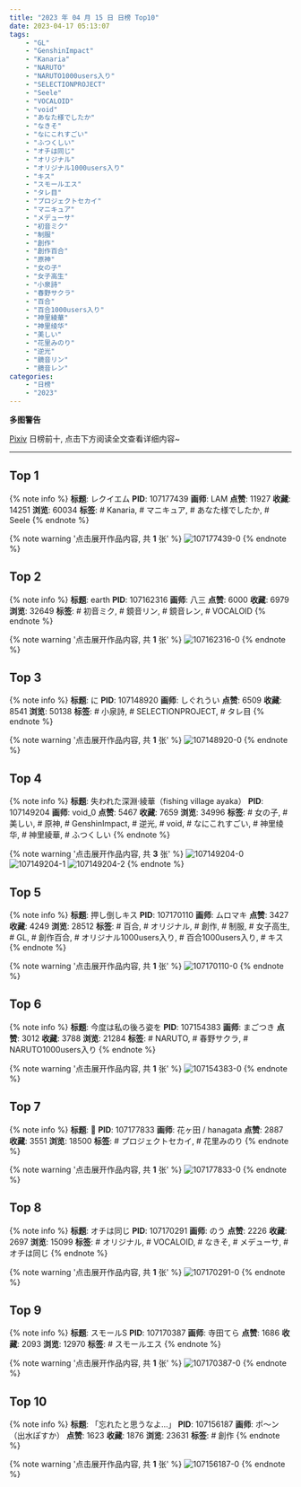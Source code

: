 ```yaml
---
title: "2023 年 04 月 15 日 日榜 Top10"
date: 2023-04-17 05:13:07
tags:
    - "GL"
    - "GenshinImpact"
    - "Kanaria"
    - "NARUTO"
    - "NARUTO1000users入り"
    - "SELECTIONPROJECT"
    - "Seele"
    - "VOCALOID"
    - "void"
    - "あなた様でしたか"
    - "なきそ"
    - "なにこれすごい"
    - "ふつくしい"
    - "オチは同じ"
    - "オリジナル"
    - "オリジナル1000users入り"
    - "キス"
    - "スモールエス"
    - "タレ目"
    - "プロジェクトセカイ"
    - "マニキュア"
    - "メデューサ"
    - "初音ミク"
    - "制服"
    - "創作"
    - "創作百合"
    - "原神"
    - "女の子"
    - "女子高生"
    - "小泉詩"
    - "春野サクラ"
    - "百合"
    - "百合1000users入り"
    - "神里綾華"
    - "神里绫华"
    - "美しい"
    - "花里みのり"
    - "逆光"
    - "鏡音リン"
    - "鏡音レン"
categories:
    - "日榜"
    - "2023"
---
```


<i class="fa fa-triangle-exclamation"></i>**多图警告**<i class="fa fa-triangle-exclamation"></i>

[Pixiv](https://www.pixiv.net/) 日榜前十, 点击下方阅读全文查看详细内容~

<!-- more -->

---

## Top 1

{% note info %}
**标题**: レクイエム
**PID**: 107177439 **画师**: LAM
**点赞**: 11927 **收藏**: 14251 **浏览**: 60034
**标签**: # Kanaria, # マニキュア, # あなた様でしたか, # Seele
{% endnote %}

{% note warning '点击展开作品内容, 共 **1** 张' %}
![107177439-0](https://i.pixiv.re/img-original/img/2023/04/15/00/01/02/107177439_p0.png)
{% endnote %}

## Top 2

{% note info %}
**标题**: earth
**PID**: 107162316 **画师**: 八三
**点赞**: 6000 **收藏**: 6979 **浏览**: 32649
**标签**: # 初音ミク, # 鏡音リン, # 鏡音レン, # VOCALOID
{% endnote %}

{% note warning '点击展开作品内容, 共 **1** 张' %}
![107162316-0](https://i.pixiv.re/img-original/img/2023/04/14/14/44/36/107162316_p0.png)
{% endnote %}

## Top 3

{% note info %}
**标题**: に
**PID**: 107148920 **画师**: しぐれうい
**点赞**: 6509 **收藏**: 8541 **浏览**: 50138
**标签**: # 小泉詩, # SELECTIONPROJECT, # タレ目
{% endnote %}

{% note warning '点击展开作品内容, 共 **1** 张' %}
![107148920-0](https://i.pixiv.re/img-original/img/2023/04/14/00/00/01/107148920_p0.jpg)
{% endnote %}

## Top 4

{% note info %}
**标题**: 失われた深淵·綾華（fishing village ayaka）
**PID**: 107149204 **画师**: void_0
**点赞**: 5467 **收藏**: 7659 **浏览**: 34996
**标签**: # 女の子, # 美しい, # 原神, # GenshinImpact, # 逆光, # void, # なにこれすごい, # 神里绫华, # 神里綾華, # ふつくしい
{% endnote %}

{% note warning '点击展开作品内容, 共 **3** 张' %}
![107149204-0](https://i.pixiv.re/img-original/img/2023/04/14/00/01/47/107149204_p0.jpg)
![107149204-1](https://i.pixiv.re/img-original/img/2023/04/14/00/01/47/107149204_p1.jpg)
![107149204-2](https://i.pixiv.re/img-original/img/2023/04/14/00/01/47/107149204_p2.jpg)
{% endnote %}

## Top 5

{% note info %}
**标题**: 押し倒しキス
**PID**: 107170110 **画师**: ムロマキ
**点赞**: 3427 **收藏**: 4249 **浏览**: 28512
**标签**: # 百合, # オリジナル, # 創作, # 制服, # 女子高生, # GL, # 創作百合, # オリジナル1000users入り, # 百合1000users入り, # キス
{% endnote %}

{% note warning '点击展开作品内容, 共 **1** 张' %}
![107170110-0](https://i.pixiv.re/img-original/img/2023/04/14/20/30/18/107170110_p0.jpg)
{% endnote %}

## Top 6

{% note info %}
**标题**: 今度は私の後ろ姿を
**PID**: 107154383 **画师**: まごつき
**点赞**: 3012 **收藏**: 3788 **浏览**: 21284
**标签**: # NARUTO, # 春野サクラ, # NARUTO1000users入り
{% endnote %}

{% note warning '点击展开作品内容, 共 **1** 张' %}
![107154383-0](https://i.pixiv.re/img-original/img/2023/04/14/04/37/12/107154383_p0.png)
{% endnote %}

## Top 7

{% note info %}
**标题**: 🍣
**PID**: 107177833 **画师**: 花ヶ田 / hanagata
**点赞**: 2887 **收藏**: 3551 **浏览**: 18500
**标签**: # プロジェクトセカイ, # 花里みのり
{% endnote %}

{% note warning '点击展开作品内容, 共 **1** 张' %}
![107177833-0](https://i.pixiv.re/img-original/img/2023/04/15/00/06/15/107177833_p0.png)
{% endnote %}

## Top 8

{% note info %}
**标题**: オチは同じ
**PID**: 107170291 **画师**: のう
**点赞**: 2226 **收藏**: 2697 **浏览**: 15099
**标签**: # オリジナル, # VOCALOID, # なきそ, # メデューサ, # オチは同じ
{% endnote %}

{% note warning '点击展开作品内容, 共 **1** 张' %}
![107170291-0](https://i.pixiv.re/img-original/img/2023/04/14/20/35/41/107170291_p0.jpg)
{% endnote %}

## Top 9

{% note info %}
**标题**: スモールS
**PID**: 107170387 **画师**: 寺田てら
**点赞**: 1686 **收藏**: 2093 **浏览**: 12970
**标签**: # スモールエス
{% endnote %}

{% note warning '点击展开作品内容, 共 **1** 张' %}
![107170387-0](https://i.pixiv.re/img-original/img/2023/04/14/20/39/12/107170387_p0.png)
{% endnote %}

## Top 10

{% note info %}
**标题**: 「忘れたと思うなよ…」
**PID**: 107156187 **画师**: ポ～ン（出水ぽすか）
**点赞**: 1623 **收藏**: 1876 **浏览**: 23631
**标签**: # 創作
{% endnote %}

{% note warning '点击展开作品内容, 共 **1** 张' %}
![107156187-0](https://i.pixiv.re/img-original/img/2023/04/14/07/30/02/107156187_p0.jpg)
{% endnote %}
